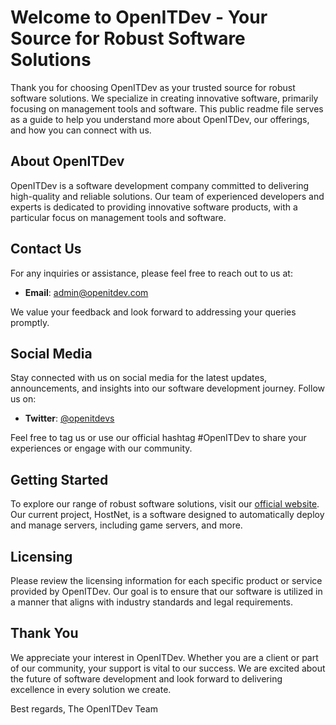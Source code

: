 # Welcome to OpenITDev - Your Source for Robust Software Solutions

Thank you for choosing OpenITDev as your trusted source for robust software solutions. We specialize in creating innovative software, primarily focusing on management tools and software. This public readme file serves as a guide to help you understand more about OpenITDev, our offerings, and how you can connect with us.

## About OpenITDev

OpenITDev is a software development company committed to delivering high-quality and reliable solutions. Our team of experienced developers and experts is dedicated to providing innovative software products, with a particular focus on management tools and software.

## Contact Us

For any inquiries or assistance, please feel free to reach out to us at:

- **Email**: admin@openitdev.com

We value your feedback and look forward to addressing your queries promptly.

## Social Media

Stay connected with us on social media for the latest updates, announcements, and insights into our software development journey. Follow us on:

- **Twitter**: [@openitdevs](https://twitter.com/openitdevs)

Feel free to tag us or use our official hashtag #OpenITDev to share your experiences or engage with our community.

## Getting Started

To explore our range of robust software solutions, visit our [official website](https://www.openitdev.com). Our current project, HostNet, is a software designed to automatically deploy and manage servers, including game servers, and more.

## Licensing

Please review the licensing information for each specific product or service provided by OpenITDev. Our goal is to ensure that our software is utilized in a manner that aligns with industry standards and legal requirements.

## Thank You

We appreciate your interest in OpenITDev. Whether you are a client or part of our community, your support is vital to our success. We are excited about the future of software development and look forward to delivering excellence in every solution we create.

Best regards,
The OpenITDev Team

